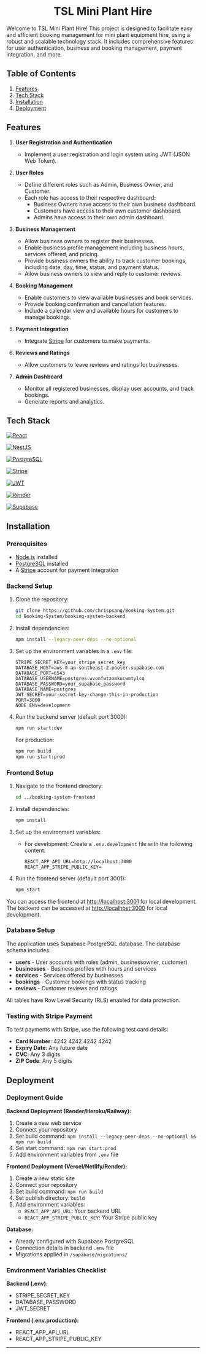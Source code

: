 <h1 align="center">TSL Mini Plant Hire</h1>

Welcome to TSL Mini Plant Hire! This project is designed to facilitate easy and efficient booking management for mini plant equipment hire, using a robust and scalable technology stack. It includes comprehensive features for user authentication, business and booking management, payment integration, and more.

## Table of Contents
1. [Features](#features)
2. [Tech Stack](#tech-stack)
3. [Installation](#installation)
4. [Deployment](#deployment)

## Features

1. **User Registration and Authentication**
    - Implement a user registration and login system using JWT (JSON Web Token).
  
2. **User Roles**
    - Define different roles such as Admin, Business Owner, and Customer.
    - Each role has access to their respective dashboard:
        - Business Owners have access to their own business dashboard.
        - Customers have access to their own customer dashboard.
        - Admins have access to their own admin dashboard.

3. **Business Management**
    - Allow business owners to register their businesses.
    - Enable business profile management including business hours, services offered, and pricing.
    - Provide business owners the ability to track customer bookings, including date, day, time, status, and payment status.
    - Allow business owners to view and reply to customer reviews.

4. **Booking Management**
    - Enable customers to view available businesses and book services.
    - Provide booking confirmation and cancellation features.
    - Include a calendar view and available hours for customers to manage bookings.

5. **Payment Integration**
    - Integrate [Stripe](https://stripe.com/) for customers to make payments.

6. **Reviews and Ratings**
    - Allow customers to leave reviews and ratings for businesses.

7. **Admin Dashboard**
    - Monitor all registered businesses, display user accounts, and track bookings.
    - Generate reports and analytics.

## Tech Stack

[![React](https://img.shields.io/badge/React-61DAFB?style=for-the-badge&logo=react&logoColor=white)](https://reactjs.org/)

[![NestJS](https://img.shields.io/badge/NestJS-E0234E?style=for-the-badge&logo=nestjs&logoColor=white)](https://nestjs.com/)

[![PostgreSQL](https://img.shields.io/badge/PostgreSQL-336791?style=for-the-badge&logo=postgresql&logoColor=white)](https://www.postgresql.org/)

[![Stripe](https://img.shields.io/badge/Stripe-008CDD?style=for-the-badge&logo=stripe&logoColor=white)](https://stripe.com/)

[![JWT](https://img.shields.io/badge/JWT-000000?style=for-the-badge&logo=jsonwebtokens&logoColor=white)](https://jwt.io/)

[![Render](https://img.shields.io/badge/Render-0468D7?style=for-the-badge&logo=render&logoColor=white)](https://render.com/)

[![Supabase](https://img.shields.io/badge/Supabase-3ECF8E?style=for-the-badge&logo=supabase&logoColor=white)](https://supabase.io/)

## Installation

### Prerequisites

- [Node.js](https://nodejs.org/) installed
- [PostgreSQL](https://www.postgresql.org/) installed
- A [Stripe](https://stripe.com/) account for payment integration

### Backend Setup

1. Clone the repository:
    ```sh
    git clone https://github.com/chrispsang/Booking-System.git
    cd Booking-System/booking-system-backend
    ```

2. Install dependencies:
    ```sh
    npm install --legacy-peer-deps --no-optional
    ```

3. Set up the environment variables in a `.env` file:
    ```plaintext
    STRIPE_SECRET_KEY=your_stripe_secret_key
    DATABASE_HOST=aws-0-ap-southeast-2.pooler.supabase.com
    DATABASE_PORT=6543
    DATABASE_USERNAME=postgres.wvonfwtzomkucwmtylcq
    DATABASE_PASSWORD=your_supabase_password
    DATABASE_NAME=postgres
    JWT_SECRET=your-secret-key-change-this-in-production
    PORT=3000
    NODE_ENV=development
    ```

4. Run the backend server (default port 3000):
    ```sh
    npm run start:dev
    ```

    For production:
    ```sh
    npm run build
    npm run start:prod
    ```

### Frontend Setup

1. Navigate to the frontend directory:
    ```sh
    cd ../booking-system-frontend
    ```

2. Install dependencies:
    ```sh
    npm install
    ```

3. Set up the environment variables:
    - For development: Create a `.env.development` file with the following content:
      ```plaintext
      REACT_APP_API_URL=http://localhost:3000
      REACT_APP_STRIPE_PUBLIC_KEY=
      ```
      
4. Run the frontend server (default port 3001):
    ```sh
    npm start
    ```

You can access the frontend at [http://localhost:3001](http://localhost:3001) for local development. The backend can be accessed at [http://localhost:3000](http://localhost:3000) for local development.

### Database Setup

The application uses Supabase PostgreSQL database. The database schema includes:

- **users** - User accounts with roles (admin, businessowner, customer)
- **businesses** - Business profiles with hours and services
- **services** - Services offered by businesses
- **bookings** - Customer bookings with status tracking
- **reviews** - Customer reviews and ratings

All tables have Row Level Security (RLS) enabled for data protection.

### Testing with Stripe Payment

To test payments with Stripe, use the following test card details:

- **Card Number**: 4242 4242 4242 4242
- **Expiry Date**: Any future date
- **CVC**: Any 3 digits
- **ZIP Code**: Any 5 digits

## Deployment

### Deployment Guide

**Backend Deployment (Render/Heroku/Railway):**
1. Create a new web service
2. Connect your repository
3. Set build command: `npm install --legacy-peer-deps --no-optional && npm run build`
4. Set start command: `npm run start:prod`
5. Add environment variables from `.env` file

**Frontend Deployment (Vercel/Netlify/Render):**
1. Create a new static site
2. Connect your repository
3. Set build command: `npm run build`
4. Set publish directory: `build`
5. Add environment variables:
   - `REACT_APP_API_URL`: Your backend URL
   - `REACT_APP_STRIPE_PUBLIC_KEY`: Your Stripe public key

**Database:**
- Already configured with Supabase PostgreSQL
- Connection details in backend `.env` file
- Migrations applied in `/supabase/migrations/`

### Environment Variables Checklist

**Backend (.env):**
- STRIPE_SECRET_KEY
- DATABASE_PASSWORD
- JWT_SECRET

**Frontend (.env.production):**
- REACT_APP_API_URL
- REACT_APP_STRIPE_PUBLIC_KEY

---
